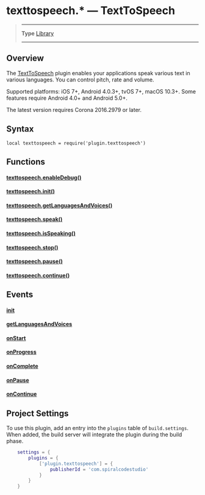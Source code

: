 # texttospeech.* &mdash; TextToSpeech

> --------------------- ------------------------------------------------------------------------------------------
> __Type__              [Library](https://docs.coronalabs.com/api/type/library.html)
> --------------------- ------------------------------------------------------------------------------------------


## Overview

The [TextToSpeech](https://marketplace.coronalabs.com/plugin/texttospeech) plugin enables your applications speak various text in various languages. You can control pitch, rate and volume.

Supported platforms: iOS 7+, Android 4.0.3+, tvOS 7+, macOS 10.3+. Some features require Android 4.0+ and Android 5.0+.

The latest version requires Corona 2016.2979 or later.

## Syntax

	local texttospeech = require('plugin.texttospeech')  

## Functions

#### [texttospeech.enableDebug()](/plugin/texttospeech/enableDebug.md)

#### [texttospeech.init()](/plugin/texttospeech/init.md)

#### [texttospeech.getLanguagesAndVoices()](/plugin/texttospeech/getLanguagesAndVoices.md)

#### [texttospeech.speak()](/plugin/texttospeech/speak.md)

#### [texttospeech.isSpeaking()](/plugin/texttospeech/isSpeaking.md)

#### [texttospeech.stop()](/plugin/texttospeech/stop.md)

#### [texttospeech.pause()](/plugin/texttospeech/pause.md)

#### [texttospeech.continue()](/plugin/texttospeech/continue.md)

## Events

#### [init](/plugin/texttospeech/event/init/index.md)

#### [getLanguagesAndVoices](/plugin/texttospeech/event/getLanguagesAndVoices/index.md)

#### [onStart](/plugin/texttospeech/event/onStart/index.md)

#### [onProgress](/plugin/texttospeech/event/onProgress/index.md)

#### [onComplete](/plugin/texttospeech/event/onComplete/index.md)

#### [onPause](/plugin/texttospeech/event/onPause/index.md)

#### [onContinue](/plugin/texttospeech/event/onContinue/index.md)

## Project Settings

To use this plugin, add an entry into the `plugins` table of `build.settings`. When added, the build server will integrate the plugin during the build phase.

```lua
	settings = {
		plugins = {
			['plugin.texttospeech'] = {
				publisherId = 'com.spiralcodestudio'
			}
		}
	}
```
